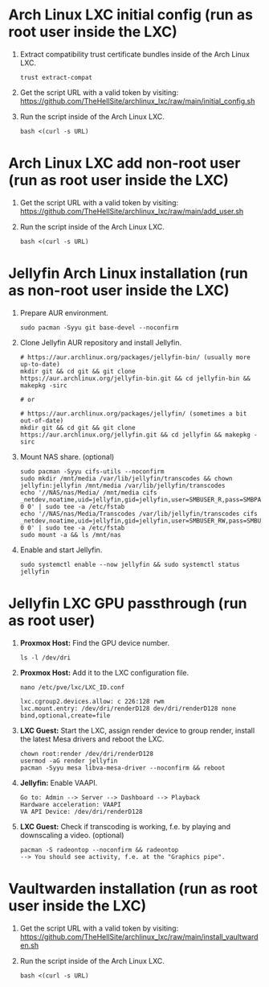 # Arch Linux LXC initial config (run as root user inside the LXC)

1. Extract compatibility trust certificate bundles inside of the Arch Linux LXC.

       trust extract-compat

2. Get the script URL with a valid token by visiting: https://github.com/TheHellSite/archlinux_lxc/raw/main/initial_config.sh

3. Run the script inside of the Arch Linux LXC.

       bash <(curl -s URL)



# Arch Linux LXC add non-root user (run as root user inside the LXC)

1. Get the script URL with a valid token by visiting: https://github.com/TheHellSite/archlinux_lxc/raw/main/add_user.sh

2. Run the script inside of the Arch Linux LXC.

       bash <(curl -s URL)



# Jellyfin Arch Linux installation (run as non-root user inside the LXC)

1. Prepare AUR environment.

       sudo pacman -Syyu git base-devel --noconfirm

2. Clone Jellyfin AUR repository and install Jellyfin.

       # https://aur.archlinux.org/packages/jellyfin-bin/ (usually more up-to-date)
       mkdir git && cd git && git clone https://aur.archlinux.org/jellyfin-bin.git && cd jellyfin-bin && makepkg -sirc
       
       # or
       
       # https://aur.archlinux.org/packages/jellyfin/ (sometimes a bit out-of-date)
       mkdir git && cd git && git clone https://aur.archlinux.org/jellyfin.git && cd jellyfin && makepkg -sirc

3. Mount NAS share. (optional)

       sudo pacman -Syyu cifs-utils --noconfirm
       sudo mkdir /mnt/media /var/lib/jellyfin/transcodes && chown jellyfin:jellyfin /mnt/media /var/lib/jellyfin/transcodes
       echo '//NAS/nas/Media/ /mnt/media cifs _netdev,noatime,uid=jellyfin,gid=jellyfin,user=SMBUSER_R,pass=SMBPASSWORD_R 0 0' | sudo tee -a /etc/fstab
       echo '//NAS/nas/Media/Transcodes /var/lib/jellyfin/transcodes cifs _netdev,noatime,uid=jellyfin,gid=jellyfin,user=SMBUSER_RW,pass=SMBUSER_RW 0 0' | sudo tee -a /etc/fstab
       sudo mount -a && ls /mnt/nas

4. Enable and start Jellyfin.

       sudo systemctl enable --now jellyfin && sudo systemctl status jellyfin



# Jellyfin LXC GPU passthrough (run as root user)

1. **Proxmox Host:** Find the GPU device number.

       ls -l /dev/dri

2. **Proxmox Host:** Add it to the LXC configuration file.

       nano /etc/pve/lxc/LXC_ID.conf
       
       lxc.cgroup2.devices.allow: c 226:128 rwm
       lxc.mount.entry: /dev/dri/renderD128 dev/dri/renderD128 none bind,optional,create=file

3. **LXC Guest:** Start the LXC, assign render device to group render, install the latest Mesa drivers and reboot the LXC.

       chown root:render /dev/dri/renderD128
       usermod -aG render jellyfin
       pacman -Syyu mesa libva-mesa-driver --noconfirm && reboot       

4. **Jellyfin:** Enable VAAPI.

       Go to: Admin --> Server --> Dashboard --> Playback
       Hardware acceleration: VAAPI
       VA API Device: /dev/dri/renderD128

5. **LXC Guest:** Check if transcoding is working, f.e. by playing and downscaling a video. (optional)

       pacman -S radeontop --noconfirm && radeontop
       --> You should see activity, f.e. at the "Graphics pipe".



# Vaultwarden installation (run as root user inside the LXC)

1. Get the script URL with a valid token by visiting: https://github.com/TheHellSite/archlinux_lxc/raw/main/install_vaultwarden.sh

2. Run the script inside of the Arch Linux LXC.

       bash <(curl -s URL)
